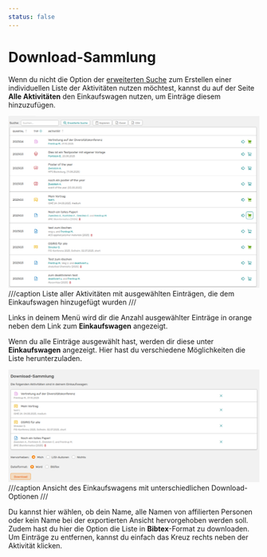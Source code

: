 ```yaml
---
status: false
---
```


# Download-Sammlung


Wenn du nicht die Option der [erweiterten Suche](https://wiki.osiris-app.de/users/activities/advanced-search/) zum Erstellen einer individuellen Liste der Aktivitäten nutzen möchtest, kannst du auf der Seite **Alle Aktivitäten** den Einkaufswagen nutzen, um Einträge diesem hinzuzufügen.

![Auswahl Einkaufswagen](screenshots/activities_chosen_cart.png)
///caption
Liste aller Aktivitäten mit ausgewählten Einträgen, die dem Einkaufswagen hinzugefügt wurden
///

Links in deinem Menü wird dir die Anzahl ausgewählter Einträge in orange neben dem Link zum **Einkaufswagen** angezeigt.  

Wenn du alle Einträge ausgewählt hast, werden dir diese unter **Einkaufswagen** angezeigt. Hier hast du verschiedene Möglichkeiten die Liste herunterzuladen.

![Download-Liste](screenshots/cart_download.png)
///caption
Ansicht des Einkaufswagens mit unterschiedlichen Download-Optionen
///

Du kannst hier wählen, ob dein Name, alle Namen von affilierten Personen oder kein Name bei der exportierten Ansicht hervorgehoben werden soll. Zudem hast du hier die Option die Liste in **Bibtex**-Format zu downloaden. Um Einträge zu entfernen, kannst du einfach das Kreuz rechts neben der Aktivität klicken. 